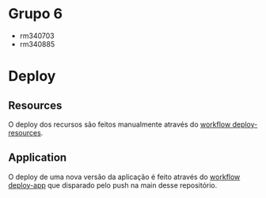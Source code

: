 # Grupo 6

- rm340703
- rm340885

# Deploy

## Resources

O deploy dos recursos são feitos manualmente através do [workflow deploy-resources](.github/workflows/deploy-resources.yaml). 

## Application

O deploy de uma nova versão da aplicação é feito através do [workflow deploy-app](.github/workflows/deploy-resources.yaml) que disparado pelo push na main desse repositório. 